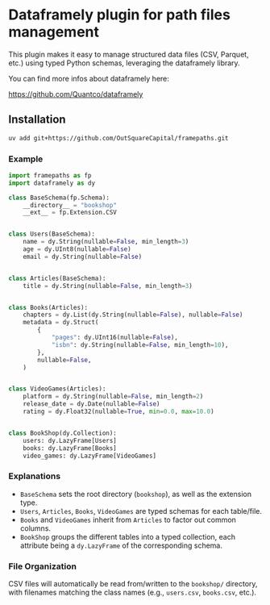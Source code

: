 # Dataframely plugin for path files management

This plugin makes it easy to manage structured data files (CSV, Parquet, etc.) using typed Python schemas, leveraging the dataframely library.

You can find more infos about dataframely here:

<https://github.com/Quantco/dataframely>

## Installation

```bash
uv add git+https://github.com/OutSquareCapital/framepaths.git
```

### Example

```python
import framepaths as fp
import dataframely as dy

class BaseSchema(fp.Schema):
    __directory__ = "bookshop"
    __ext__ = fp.Extension.CSV


class Users(BaseSchema):
    name = dy.String(nullable=False, min_length=3)
    age = dy.UInt8(nullable=False)
    email = dy.String(nullable=False)


class Articles(BaseSchema):
    title = dy.String(nullable=False, min_length=3)


class Books(Articles):
    chapters = dy.List(dy.String(nullable=False), nullable=False)
    metadata = dy.Struct(
        {
            "pages": dy.UInt16(nullable=False),
            "isbn": dy.String(nullable=False, min_length=10),
        },
        nullable=False,
    )


class VideoGames(Articles):
    platform = dy.String(nullable=False, min_length=2)
    release_date = dy.Date(nullable=False)
    rating = dy.Float32(nullable=True, min=0.0, max=10.0)


class BookShop(dy.Collection):
    users: dy.LazyFrame[Users]
    books: dy.LazyFrame[Books]
    video_games: dy.LazyFrame[VideoGames]
```

### Explanations

- `BaseSchema` sets the root directory (`bookshop`), as well as the extension type.
- `Users`, `Articles`, `Books`, `VideoGames` are typed schemas for each table/file.
- `Books` and `VideoGames` inherit from `Articles` to factor out common columns.
- `BookShop` groups the different tables into a typed collection, each attribute being a `dy.LazyFrame` of the corresponding schema.

### File Organization

CSV files will automatically be read from/written to the `bookshop/` directory, with filenames matching the class names (e.g., `users.csv`, `books.csv`, etc.).

